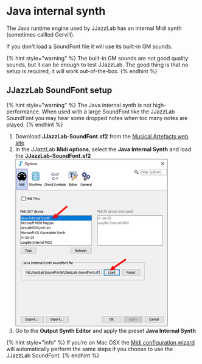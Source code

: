 # Java internal synth

The Java runtime engine used by JJazzLab has an internal Midi synth \(sometimes callled Gervill\).

If you don't load a SoundFont file it will use its built-in GM sounds.

{% hint style="warning" %}
The built-in GM sounds are not good quality sounds, but it can be enough to test JJazzLab. The good thing is that no setup is required, it will work out-of-the-box.
{% endhint %}

## JJazzLab SoundFont setup <a id="setup-instructions"></a>

{% hint style="warning" %}
The Java internal synth is not high-performance. When used with a large SoundFont like the JJazzLab SoundFont you may hear some dropped notes when too many notes are played. 
{% endhint %}

1. Download **JJazzLab-SoundFont.sf2** from the [Musical Artefacts web site](https://musical-artifacts.com/artifacts/1036)  
2. In the JJazzLab **Midi options**, select the **Java Internal Synth** and load the **JJazzLab-SoundFont.sf2**  ![](../../.gitbook/assets/loadsoundfont-javasynth.png)    
3. Go to the **Output Synth Editor** and apply the preset **Java Internal Synth**  

{% hint style="info" %}
If you’re on Mac OSX the [Midi configuration wizard](../midi-configuration.md#midi-configuration-wizard) will automatically perform the same steps if you choose to use the JJazzLab SoundFont.
{% endhint %}

